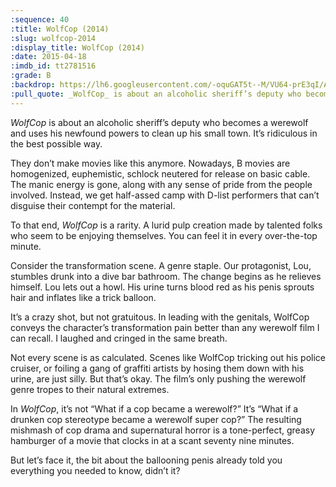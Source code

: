 ```yaml
---
:sequence: 40
:title: WolfCop (2014)
:slug: wolfcop-2014
:display_title: WolfCop (2014)
:date: 2015-04-18
:imdb_id: tt2781516
:grade: B
:backdrop: https://lh6.googleusercontent.com/-oquGAT5t--M/VU64-prE3qI/AAAAAAAAChA/mIIS1h81S8o/w1000-rj/wolfcop-2014.jpg
:pull_quote: _WolfCop_ is about an alcoholic sheriff’s deputy who becomes a werewolf and uses his newfound powers to clean up his small town. It’s ridiculous in the best possible way. 
---
```

_WolfCop_ is about an alcoholic sheriff’s deputy who becomes a werewolf and uses his newfound powers to clean up his small town. It’s ridiculous in the best possible way. 

They don’t make movies like this anymore. Nowadays, B movies are homogenized, euphemistic, schlock neutered for release on basic cable. The manic energy is gone, along with any sense of pride from the people involved. Instead, we get half-assed camp with D-list performers that can’t disguise their contempt for the material.

To that end, _WolfCop_ is a rarity. A lurid pulp creation made by talented folks who seem to be enjoying themselves. You can feel it in every over-the-top minute. 

Consider the transformation scene. A genre staple. Our protagonist, Lou, stumbles drunk into a dive bar bathroom. The change begins as he relieves himself. Lou lets out a howl. His urine turns blood red as his penis sprouts hair and inflates like a trick balloon. 

It’s a crazy shot, but not gratuitous. In leading with the genitals, WolfCop conveys the character’s transformation pain better than any werewolf film I can recall. I laughed and cringed in the same breath.

Not every scene is as calculated. Scenes like WolfCop tricking out his police cruiser, or foiling a gang of graffiti artists by hosing them down with his urine, are just silly. But that’s okay. The film’s only pushing the werewolf genre tropes to their natural extremes. 

In _WolfCop_, it’s not “What if a cop became a werewolf?” It’s “What if a drunken cop stereotype became a werewolf super cop?” The resulting mishmash of cop drama and supernatural horror is a tone-perfect, greasy hamburger of a movie that clocks in at a scant seventy nine minutes. 

But let’s face it, the bit about the ballooning penis already told you everything you needed to know, didn’t it?
